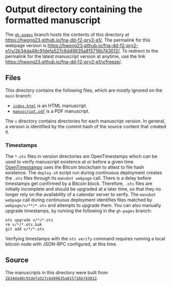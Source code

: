 # Output directory containing the formatted manuscript

The [`gh-pages`](https://github.com/hwong23/fna-dd-f2-pry2-e1/tree/gh-pages) branch hosts the contents of this directory at <https://hwong23.github.io/fna-dd-f2-pry2-e1/>.
The permalink for this webpage version is <https://hwong23.github.io/fna-dd-f2-pry2-e1/v/2b34da48c91defa527c6d49635a815716b743012/>.
To redirect to the permalink for the latest manuscript version at anytime, use the link <https://hwong23.github.io/fna-dd-f2-pry2-e1/v/freeze/>.

## Files

This directory contains the following files, which are mostly ignored on the `main` branch:

+ [`index.html`](index.html) is an HTML manuscript.
+ [`manuscript.pdf`](manuscript.pdf) is a PDF manuscript.

The `v` directory contains directories for each manuscript version.
In general, a version is identified by the commit hash of the source content that created it.

### Timestamps

The `*.ots` files in version directories are OpenTimestamps which can be used to verify manuscript existence at or before a given time.
[OpenTimestamps](https://opentimestamps.org/) uses the Bitcoin blockchain to attest to file hash existence.
The `deploy.sh` script run during continuous deployment creates the `.ots` files through its `manubot webpage` call.
There is a delay before timestamps get confirmed by a Bitcoin block.
Therefore, `.ots` files are initially incomplete and should be upgraded at a later time, so that they no longer rely on the availability of a calendar server to verify.
The `manubot webpage` call during continuous deployment identifies files matched by `webpage/v/**/*.ots` and attempts to upgrade them.
You can also manually upgrade timestamps, by running the following in the `gh-pages` branch:

```shell
ots upgrade v/*/*.ots
rm v/*/*.ots.bak
git add v/*/*.ots
```

Verifying timestamps with the `ots verify` command requires running a local bitcoin node with JSON-RPC configured, at this time.

## Source

The manuscripts in this directory were built from
[`2b34da48c91defa527c6d49635a815716b743012`](https://github.com/hwong23/fna-dd-f2-pry2-e1/commit/2b34da48c91defa527c6d49635a815716b743012).
